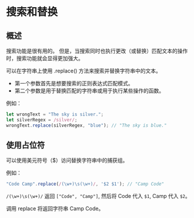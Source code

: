 # 搜索和替换

## 概述

搜索功能是很有用的。 但是，当搜索同时也执行更改（或替换）匹配文本的操作时，搜索功能就会显得更加强大。

可以在字符串上使用 .replace() 方法来搜索并替换字符串中的文本。 
- 第一个参数首先是想要搜索的正则表达式匹配模式。
- 第二个参数是用于替换匹配的字符串或用于执行某些操作的函数。

例如：
```javascript
let wrongText = "The sky is silver.";
let silverRegex = /silver/;
wrongText.replace(silverRegex, "blue"); // "The sky is blue."
```

## 使用占位符

可以使用美元符号（$）访问替换字符串中的捕获组。

例如：
```javascript
"Code Camp".replace(/(\w+)\s(\w+)/, '$2 $1'); // "Camp Code"
```

`/(\w+)\s(\w+)/` 返回 `["Code", "Camp"]`, 然后将 Code 代入 `$1`, Camp 代入 `$2`。

调用 replace 将返回字符串 Camp Code。

